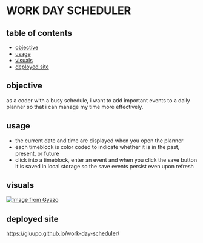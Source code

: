 # WORK DAY SCHEDULER
## table of contents
- [objective](objective)
- [usage](usage)
- [visuals](visuals)
- [deployed site](deployed-site)
## objective
as a coder with a busy schedule, i want to add important events to a daily planner so that i can manage my time more effectively.

## usage
- the current date and time are displayed when you open the planner
- each timeblock is color coded to indicate whether it is in the past, present, or future
- click into a timeblock, enter an event and when you click the save button it is saved in local storage so the save events persist even upon refresh

## visuals
[![Image from Gyazo](https://i.gyazo.com/20340bba8632f52e58244c7b788a646b.gif)](https://gyazo.com/20340bba8632f52e58244c7b788a646b)

## deployed site
https://gluupo.github.io/work-day-scheduler/
